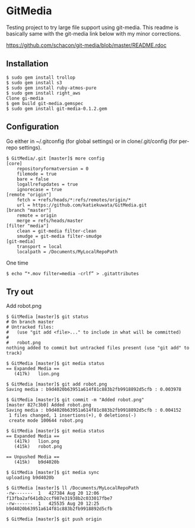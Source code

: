 GitMedia
========

Testing project to try large file support using git-media.
This readme is basically same with the git-media link below with my minor corrections.

https://github.com/schacon/git-media/blob/master/README.rdoc

Installation
------------
    $ sudo gem install trollop
    $ sudo gem install s3
    $ sudo gem install ruby-atmos-pure
    $ sudo gem install right_aws
    Clone gi-media
    $ gem build git-media.gemspec
    $ sudo gem install git-media-0.1.2.gem

Configuration
-------------
Go either in ~/.gitconfig (for global settings) or in clone/.git/config (for per-repo settings).

    $ GitMedia/.git [master]$ more config 
    [core]
        repositoryformatversion = 0
        filemode = true
        bare = false
        logallrefupdates = true
        ignorecase = true
    [remote "origin"]
        fetch = +refs/heads/*:refs/remotes/origin/*
        url = https://github.com/katiekuwata/GitMedia.git
    [branch "master"]
        remote = origin
        merge = refs/heads/master
    [filter "media"]
        clean = git-media filter-clean
        smudge = git-media filter-smudge
    [git-media]
        transport = local
        localpath = /Documents/MyLocalRepoPath

One time

    $ echo “*.mov filter=media -crlf” > .gitattributes

Try out
-------
Add robot.png

    $ GitMedia [master]$ git status
    # On branch master
    # Untracked files:
    #   (use "git add <file>..." to include in what will be committed)
    #
    #	robot.png
    nothing added to commit but untracked files present (use "git add" to track)
    
    $ GitMedia [master]$ git media status
    == Expanded Media ==
       (417k)   lion.png

    $ GitMedia [master]$ git add robot.png
    Saving media : b9d4020b63951a614f81c883b2fb9918892d5cfb : 0.003978

    $ GitMedia [master]$ git commit -m "Added robot.png"
    [master 827c3b0] Added robot.png
    Saving media : b9d4020b63951a614f81c883b2fb9918892d5cfb : 0.004152
     1 files changed, 1 insertions(+), 0 deletions(-)
     create mode 100644 robot.png

    $ GitMedia [master]$ git media status
    == Expanded Media ==
       (417k)   lion.png
       (415k)   robot.png

    == Unpushed Media ==
       (415k)   b9d4020b

    $ GitMedia [master]$ git media sync
    uploading b9d4020b

    $ GitMedia [master]$ ll /Documents/MyLocalRepoPath
    -rw-------  1   427384 Aug 20 12:06 f13fba2af641db2ccf987e31938b2c033017fbe7
    -rw-------  1   425535 Aug 20 12:25 b9d4020b63951a614f81c883b2fb9918892d5cfb

    $ GitMedia [master]$ git push origin 
    

